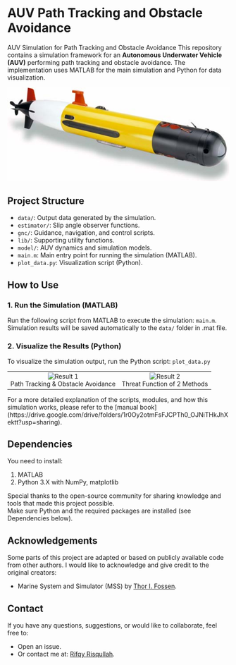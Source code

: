 # AUV Path Tracking and Obstacle Avoidance
AUV Simulation for Path Tracking and Obstacle Avoidance
This repository contains a simulation framework for an **Autonomous Underwater Vehicle (AUV)** performing path tracking and obstacle avoidance. The implementation uses MATLAB for the main simulation and Python for data visualization.   
<p align="center">
  <img src="remus100.jpg" alt="AUV Remus100" width="550"/>
</p>

## Project Structure
- ```data/```: Output data generated by the simulation.
- ```estimator/```: Slip angle observer functions.
- ```gnc/```: Guidance, navigation, and control scripts.
- ```lib/```: Supporting utility functions.
- ```model/```: AUV dynamics and simulation models.
- ```main.m```: Main entry point for running the simulation (MATLAB).
- ```plot_data.py```: Visualization script (Python).

## How to Use
### 1. Run the Simulation (MATLAB)
Run the following script from MATLAB to execute the simulation: ```main.m```.    
Simulation results will be saved automatically to the ```data/``` folder in .mat file.

### 2. Visualize the Results (Python)
To visualize the simulation output, run the Python script: ```plot_data.py```  
<table>
  <tr>
    <td align="center">
      <img src="example/oa-proposed-trial1" alt="Result 1" width="270"/>
      <br/>Path Tracking & Obstacle Avoidance
    </td>
    <td align="center">
      <img src="example/oa-d-trial1" alt="Result 2" width="270"/>
      <br/>Threat Function of 2 Methods
    </td>
  </tr>
</table>
For a more detailed explanation of the scripts, modules, and how this simulation works, please refer to the [manual book](https://drive.google.com/drive/folders/1r0Oy2otmFsFJCPTh0_OJNiTHkJhXektt?usp=sharing).

## Dependencies
You need to install:
1. MATLAB
2. Python 3.X with NumPy, matplotlib

Special thanks to the open-source community for sharing knowledge and tools that made this project possible.  
Make sure Python and the required packages are installed (see Dependencies below).

## Acknowledgements
Some parts of this project are adapted or based on publicly available code from other authors. I would like to acknowledge and give credit to the original creators:
- Marine System and Simulator (MSS) by [Thor I. Fossen](https://github.com/cybergalactic/MSS).

## Contact
If you have any questions, suggestions, or would like to collaborate, feel free to:
- Open an issue.
- Or contact me at: [Rifqy Risqullah](risqullah.rifqy19@gmail.com).
